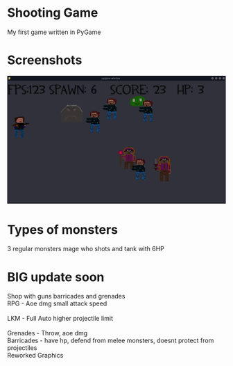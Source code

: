 # Shooting Game 
My first game written in PyGame

# Screenshots
![](ss.png)

# Types of monsters

3 regular monsters
mage who shots
and tank with 6HP 

# BIG update soon

Shop with guns barricades and grenades
<br>
RPG - Aoe dmg small attack speed
<br>
<br>
LKM - Full Auto higher projectile limit
<br>
<br>
Grenades - Throw, aoe dmg
<br> 
Barricades - have hp, defend from melee monsters, doesnt protect from projectiles
<br>
Reworked Graphics


